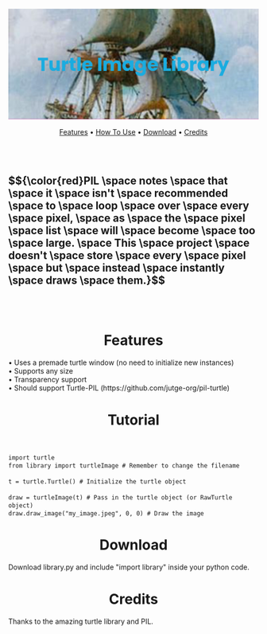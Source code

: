 [![banner image](https://github.com/Ongenix/Turtle-Image-Library/blob/0ce23fc298620fe9133e8cb53cd6abc8277fd22a/banner.png)](https://github.com/Ongenix/Turtle-Image-Library/blob/0ce23fc298620fe9133e8cb53cd6abc8277fd22a/banner.png)

<p align="center">
  <a href="#features">Features</a> •
  <a href="#how-to-use">How To Use</a> •
  <a href="#download">Download</a> •
  <a href="#credits">Credits</a>
</p>

<br><br>
<h2>$${\color{red}PIL \space notes \space that \space it \space isn't \space recommended \space to \space loop \space over \space every \space pixel, \space as \space the \space pixel \space list \space will \space become \space too \space large. \space This \space project \space doesn't \space store \space every \space pixel \space but \space instead \space instantly \space draws \space them.}$$</h2>
<br><br>

<h1 align="center" id="features">
  Features
</h1>
• Uses a premade turtle window (no need to initialize new instances)<br>
• Supports any size<br>
• Transparency support<br>
• Should support Turtle-PIL (https://github.com/jutge-org/pil-turtle)<br>

<h1 align="center" id="how-to-use">
  Tutorial
</h1>
<br>

```
import turtle
from library import turtleImage # Remember to change the filename

t = turtle.Turtle() # Initialize the turtle object

draw = turtleImage(t) # Pass in the turtle object (or RawTurtle object)
draw.draw_image("my_image.jpeg", 0, 0) # Draw the image
```
<h1 align="center" id="download">
  Download
</h1>
<p>Download library.py and include "import library" inside your python code.</p>

<h1 align="center" id="credits">
  Credits
</h1>
<p>Thanks to the amazing turtle library and PIL.</p>
